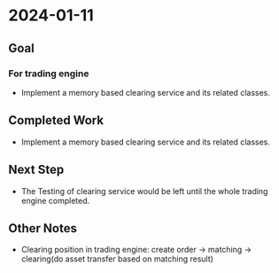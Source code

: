 # 2024-01-11

## Goal
### For trading engine
- Implement a memory based clearing service and its related classes.


## Completed Work
- Implement a memory based clearing service and its related classes.

## Next Step
- The Testing of clearing service would be left until the whole trading engine completed.


## Other Notes
- Clearing position in trading engine: create order -> matching -> clearing(do asset transfer based on matching result)
